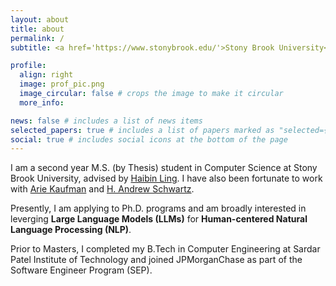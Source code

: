 ```yaml
---
layout: about
title: about
permalink: /
subtitle: <a href='https://www.stonybrook.edu/'>Stony Brook University</a>

profile:
  align: right
  image: prof_pic.png
  image_circular: false # crops the image to make it circular
  more_info: 

news: false # includes a list of news items
selected_papers: true # includes a list of papers marked as "selected={true}"
social: true # includes social icons at the bottom of the page
---
```


I am a second year M.S. (by Thesis) student in Computer Science at Stony Brook University, advised by [Haibin Ling](https://www3.cs.stonybrook.edu/~hling/). I have also been fortunate to work with [Arie Kaufman](https://www3.cs.stonybrook.edu/~ari/) and [H. Andrew Schwartz](https://www3.cs.stonybrook.edu/~has/).

Presently, I am applying to Ph.D. programs and am broadly interested in leverging <b>Large Language Models (LLMs)</b> for <b>Human-centered Natural Language Processing (NLP)</b>.

Prior to Masters, I completed my B.Tech in Computer Engineering at Sardar Patel Institute of Technology and joined JPMorganChase as part of the Software Engineer Program (SEP).